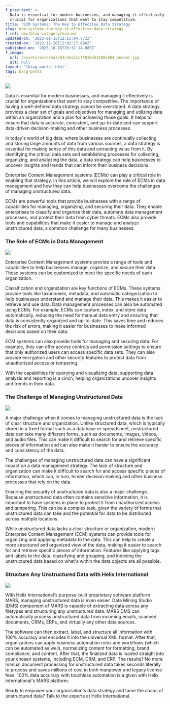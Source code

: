 ```yaml
---
f_prev-text: >-
  Data is essential for modern businesses, and managing it effectively is
  crucial for organizations that want to stay competitive.
title: 'ECM Systems: The Key to Effective Data Strategy'
slug: ecm-systems-the-key-to-effective-data-strategy
f_ref: cms/blog-category/ecm.md
updated-on: '2023-01-15T12:15:04.773Z'
created-on: '2022-12-20T12:02:17.694Z'
published-on: '2023-10-18T19:32:14.085Z'
f_image:
  url: /assets/external/63c3edcccff818a51100a264_header.jpg
  alt: null
layout: '[blog-posts].html'
tags: blog-posts
---
```


![](/assets/external/63c3edcccff818a51100a264_header.jpg)

Data is essential for modern businesses, and managing it effectively is crucial for organizations that want to stay competitive. The importance of having a well-defined data strategy cannot be overstated. A data strategy provides a clear set of goals and objectives for managing and utilizing data within an organization and a plan for achieving those goals. It helps to ensure that data is accurate, consistent, and up-to-date and can support data-driven decision-making and other business processes.

In today's world of big data, where businesses are continually collecting and storing large amounts of data from various sources, a data strategy is essential for making sense of this data and extracting value from it. By identifying the critical data sets and establishing processes for collecting, organizing, and analyzing the data, a data strategy can help businesses to uncover insights and trends that can inform their business decisions.

Enterprise Content Management systems (ECMs) can play a critical role in enabling that strategy. In this article, we will explore the role of ECMs in data management and how they can help businesses overcome the challenges of managing unstructured data.

ECMs are powerful tools that provide businesses with a range of capabilities for managing, organizing, and securing their data. They enable enterprises to classify and organize their data, automate data management processes, and protect their data from cyber threats. ECMs also provide tools and capabilities that make it easier to manage and analyze unstructured data, a common challenge for many businesses.

### The Role of ECMs in Data Management

![](/assets/external/63c3ee220a00606a6ed81585_in-01.jpg)

Enterprise Content Management systems provide a range of tools and capabilities to help businesses manage, organize, and secure their data. These systems can be customized to meet the specific needs of each organization.

Classification and organization are key functions of ECMs. These systems provide tools like taxonomies, metadata, and automatic categorization to help businesses understand and manage their data. This makes it easier to retrieve and use data. Data management processes can also be automated using ECMs. For example, ECMs can capture, index, and store data automatically, reducing the need for manual data entry and ensuring that data is consistently organized and up-to-date. This saves time and reduces the risk of errors, making it easier for businesses to make informed decisions based on their data.

ECM systems can also provide tools for managing and securing data. For example, they can offer access controls and permission settings to ensure that only authorized users can access specific data sets. They can also provide encryption and other security features to protect data from unauthorized access or tampering.

With the capabilities for querying and visualizing data, supporting data analysis and reporting is a cinch, helping organizations uncover insights and trends in their data.

### The Challenge of Managing Unstructured Data

![](/assets/external/63c3ee2dd3e27eecbda01f6a_in-02.jpg)

A major challenge when it comes to managing unstructured data is the lack of clear structure and organization. Unlike structured data, which is typically stored in a fixed format such as a database or spreadsheet, unstructured data can take many different forms, such as documents, images, videos, and audio files. This can make it difficult to search for and retrieve specific pieces of information and can also make it harder to ensure the accuracy and consistency of the data.

The challenges of managing unstructured data can have a significant impact on a data management strategy. The lack of structure and organization can make it difficult to search for and access specific pieces of information, which can, in turn, hinder decision-making and other business processes that rely on the data.

Ensuring the security of unstructured data is also a major challenge. Because unstructured data often contains sensitive information, it is important to have systems in place to protect it from unauthorized access and tampering. This can be a complex task, given the variety of forms that unstructured data can take and the potential for data to be distributed across multiple locations.

While unstructured data lacks a clear structure or organization, modern Enterprise Content Management (ECM) systems can provide tools for organizing and applying metadata to the data. This can help to create a more structured and organized view of the data, making it easier to search for and retrieve specific pieces of information. Features like applying tags and labels to the data, classifying and grouping, and indexing the unstructured data based on what's within the data objects are all possible.

### Structure Any Unstructured Data with Helix International

![](/assets/external/63c3ee3ec27e227cbc234da7_in-03.jpg)

With Helix International's purpose-built proprietary software platform MARS, managing unstructured data is even easier. Data Mining Studio (DMS) component of MARS is capable of extracting data across any filetypes and structuring any unstructured data. MARS DMS can automatically process unstructured data from incoming emails, scanned documents, CRMs, ERPs, and virtually any other data sources.

The software can then extract, label, and structure all information with 100% accuracy and encodes it into the universal XML format. After that, organizations can apply business automation rules and workflows (which can be automated as well), normalizing content for formatting, brand compliance, and content. After that, the finalized data is loaded straight into your chosen systems, including ECM, CRM, and ERP. The results? No more manual document processing for unstructured data takes seconds literally to process and saves millions of cost in both manpower and legacy license fees. 100% data accuracy with touchless automation is a given with Helix International's MARS platform.

Ready to empower your organization's data strategy and tame the chaos of unstructured data? Talk to the experts at Helix International.

‍

